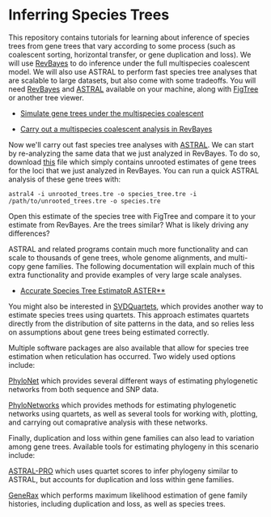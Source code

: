# Inferring Species Trees

This repository contains tutorials for learning about inference of species trees from gene trees that vary according to some process (such as coalescent sorting, horizontal transfer, or gene duplication and loss). We will use [RevBayes](https://revbayes.github.io) to do inference under the full multispecies coalescent model. We will also use ASTRAL to perform fast species tree analyses that are scalable to large datasets, but also come with some tradeoffs. You will need [RevBayes](https://revbayes.github.io) and [ASTRAL](https://github.com/chaoszhang/ASTER) available on your machine, along with [FigTree](http://tree.bio.ed.ac.uk/software/figtree/) or another tree viewer.

- [Simulate gene trees under the multispecies coalescent](https://github.com/IntroPhylogenomics/SpeciesTreeInference/blob/master/Simulate_gene_trees.md)

- [Carry out a multispecies coalescent analysis in RevBayes](https://github.com/IntroPhylogenomics/SpeciesTreeInference/blob/master/RB_MultispeciesCoalescentTutorial.md)

Now we'll carry out fast species tree analyses with [ASTRAL](https://github.com/chaoszhang/ASTER). We can start by re-analyzing the same data that we just analyzed in RevBayes. To do so, download [this](https://github.com/IntroPhylogenomics/SpeciesTreeInference/blob/master/unrooted_trees.tre) file which simply contains unrooted estimates of gene trees for the loci that we just analyzed in RevBayes. You can run a quick ASTRAL analysis of these gene trees with:

```
astral4 -i unrooted_trees.tre -o species_tree.tre -i /path/to/unrooted_trees.tre -o species.tre
```
Open this estimate of the species tree with FigTree and compare it to your estimate from RevBayes. Are the trees similar? What is likely driving any differences?

ASTRAL and related programs contain much more functionality and can scale to thousands of gene trees, whole genome alignments, and multi-copy gene families. The following documentation will explain much of this extra functionality and provide examples of very large scale analyses.

- [Accurate Species Tree EstimatoR ASTER**](https://github.com/chaoszhang/ASTER/tree/master)

You might also be interested in [SVDQuartets](https://www.asc.ohio-state.edu/kubatko.2/software/SVDquartets/), which provides another way to estimate species trees using quartets. This approach estimates quartets directly from the distribution of site patterns in the data, and so relies less on assumptions about gene trees being estimated correctly.

Multiple software packages are also available that allow for species tree estimation when reticulation has occurred. Two widely used options include:

[PhyloNet](https://phylogenomics.rice.edu/html/phylonetOverview.html) which provides several different ways of estimating phylogenetic networks from both sequence and SNP data.

[PhyloNetworks](https://github.com/JuliaPhylo/PhyloNetworks.jl?tab=readme-ov-file) which provides methods for estimating phylogenetic networks using quartets, as well as several tools for working with, plotting, and carrying out comaprative analysis with these networks.

Finally, duplication and loss within gene families can also lead to variation among gene trees. Available tools for estimating phylogeny in this scenario include:

[ASTRAL-PRO](https://github.com/chaoszhang/ASTER/blob/master/tutorial/astral-pro3.md) which uses quartet scores to infer phylogeny similar to ASTRAL, but accounts for duplication and loss within gene families.

[GeneRax](https://github.com/BenoitMorel/GeneRax) which performs maximum likelihood estimation of gene family histories, including duplication and loss, as well as species trees.
